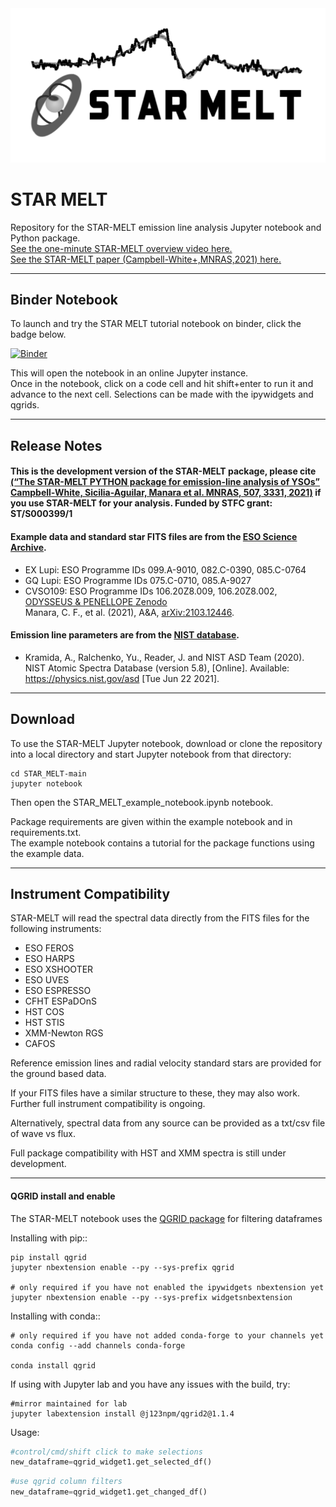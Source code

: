 <img src="STAR_MELT_logo.png" width="600">

# STAR MELT
Repository for the STAR-MELT emission line analysis Jupyter notebook and Python package.\
[See the one-minute STAR-MELT overview video here.](https://youtu.be/grDMizYmU6U)\
[See the STAR-MELT paper (Campbell-White+,MNRAS,2021) here.](https://ui.adsabs.harvard.edu/abs/2021arXiv210802552C/abstract)


------------
## Binder Notebook

To launch and try the STAR MELT tutorial notebook on binder, click the badge below.

[![Binder](https://mybinder.org/badge_logo.svg)](https://mybinder.org/v2/gh/justyncw/STAR_MELT/HEAD?urlpath=%2Fnotebooks%2FSTAR_MELT_example_notebook.ipynb)

This will open the notebook in an online Jupyter instance.\
Once in the notebook, click on a code cell and hit shift+enter to run it and advance to the next cell. Selections can be made with the ipywidgets and qgrids. 



------------
## Release Notes
#### This is the development version of the STAR-MELT package, please cite [(“The STAR-MELT PYTHON package for emission-line analysis of YSOs” Campbell-White, Sicilia-Aguilar, Manara et al. MNRAS, 507, 3331, 2021)](https://ui.adsabs.harvard.edu/abs/2021arXiv210802552C/abstract) if you use STAR-MELT for your analysis. Funded by STFC grant: ST/S000399/1

#### Example data and standard star FITS files are from the [ESO Science Archive](http://archive.eso.org/).

* EX Lupi: ESO Programme IDs 099.A-9010, 082.C-0390, 085.C-0764
* GQ Lupi: ESO Programme IDs 075.C-0710, 085.A-9027
* CVSO109: ESO Programme IDs 106.20Z8.009, 106.20Z8.002, [ODYSSEUS & PENELLOPE Zenodo](https://zenodo.org/communities/odysseus/)     
   Manara, C. F., et al. (2021), A&A, [arXiv:2103.12446](https://arxiv.org/abs/2103.12446).

#### Emission line parameters are from the [NIST database](https://physics.nist.gov/PhysRefData/ASD/lines_form.html).  
* Kramida, A., Ralchenko, Yu., Reader, J. and NIST ASD Team (2020). NIST Atomic Spectra Database (version 5.8), [Online]. Available: <https://physics.nist.gov/asd> [Tue Jun 22 2021]. 



------------
## Download
To use the STAR-MELT Jupyter notebook, download or clone the repository into a local directory and start Jupyter notebook from that directory:
```
cd STAR_MELT-main
jupyter notebook 
```
Then open the STAR_MELT_example_notebook.ipynb notebook.

Package requirements are given within the example notebook and in requirements.txt.\
The example notebook contains a tutorial for the package functions using the example data.


------------
## Instrument Compatibility
STAR-MELT will read the spectral data directly from the FITS files for the following instruments:
* ESO FEROS
* ESO HARPS
* ESO XSHOOTER
* ESO UVES
* ESO ESPRESSO
* CFHT ESPaDOnS
* HST COS
* HST STIS
* XMM-Newton RGS
* CAFOS

Reference emission lines and radial velocity standard stars are provided for the ground based data.

If your FITS files have a similar structure to these, they may also work. 
Further full instrument compatibility is ongoing. 

Alternatively, spectral data from any source can be provided as a txt/csv file of wave vs flux.

Full package compatibility with HST and XMM spectra is still under development. 


------------
#### QGRID install and enable
The STAR-MELT notebook uses the [QGRID package](https://github.com/quantopian/qgrid) for filtering dataframes

Installing with pip::
```
pip install qgrid
jupyter nbextension enable --py --sys-prefix qgrid

# only required if you have not enabled the ipywidgets nbextension yet
jupyter nbextension enable --py --sys-prefix widgetsnbextension
```

Installing with conda::
```
# only required if you have not added conda-forge to your channels yet
conda config --add channels conda-forge

conda install qgrid
```

If using with Jupyter lab and you have any issues with the build, try:

```
#mirror maintained for lab
jupyter labextension install @j123npm/qgrid2@1.1.4

```

Usage:

```python
#control/cmd/shift click to make selections
new_dataframe=qgrid_widget1.get_selected_df()
```
```python
#use qgrid column filters
new_dataframe=qgrid_widget1.get_changed_df()
```
